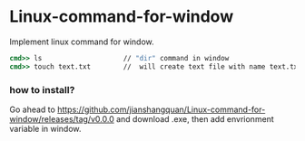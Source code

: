 # Linux-command-for-window
Implement linux command for window.

```cmd
cmd>> ls                    // "dir" command in window
cmd>> touch text.txt        //  will create text file with name text.txt
```


### how to install?
Go ahead to https://github.com/jianshangquan/Linux-command-for-window/releases/tag/v0.0.0 and download <command>.exe, then add envrionment variable in window.

